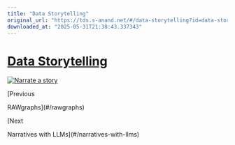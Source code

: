 ```yaml
---
title: "Data Storytelling"
original_url: "https://tds.s-anand.net/#/data-storytelling?id=data-storytelling"
downloaded_at: "2025-05-31T21:38:43.337343"
---
```


[Data Storytelling](#/data-storytelling?id=data-storytelling)
=============================================================

[![Narrate a story](https://i.ytimg.com/vi_webp/aF93i6zVVQg/sddefault.webp)](https://youtu.be/aF93i6zVVQg)

[Previous

RAWgraphs](#/rawgraphs)

[Next

Narratives with LLMs](#/narratives-with-llms)